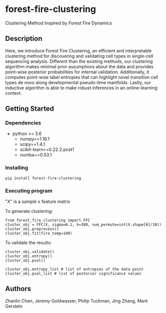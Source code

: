 # forest-fire-clustering


Clustering Method Inspired by Forest Fire Dynamics

## Description

Here, we introduce Forest Fire Clustering, an efficient and interpretable clustering method for discovering and validating cell types in single-cell sequencing analysis. Different than the existing methods, our clustering algorithm makes minimal prior assumptions about the data and provides point-wise posterior probabilities for internal validation. Additionally, it computes point-wise label entropies that can highlight novel transition cell types de novo along developmental pseudo-time manifolds. Lastly, our inductive algorithm is able to make robust inferences in an online-learning context.

## Getting Started

### Dependencies

* python >= 3.6
    * numpy==1.18.1
    * scipy==1.4.1
    * scikit-learn==0.22.2.post1
    * numba==0.53.1


### Installing


```
pip install forest-fire-clustering
```


### Executing program

"X" is a sample x feature matrix

To generate clustering:

```
from forest_fire_clustering import FFC
cluster_obj = FFC(X, sigma=0.1, k=300, num_permute=int(X.shape[0]/10))
cluster_obj.preprocess()
cluster_obj.fit(fire_temp=100)
```

To validate the results:

```
cluster_obj.validate()
cluster_obj.entropy()
cluster_obj.pval()

cluster_obj.entropy_list # list of entropies of the data point
cluster_obj.pval_list # list of posterior significance values

```


## Authors

Zhanlin Chen, Jeremy Goldwasser, Philip Tuckman, Jing Zhang, Mark Gerstein




